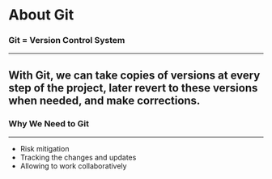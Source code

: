 # About Git
### Git = Version Control System
---
With Git, we can take copies of versions at every step of the project, later revert to these versions when needed, and make corrections.
---


### Why We Need to Git
---
- Risk mitigation
- Tracking the changes and updates
- Allowing to work collaboratively
